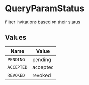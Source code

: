 # QueryParamStatus

Filter invitations based on their status


## Values

| Name       | Value      |
| ---------- | ---------- |
| `PENDING`  | pending    |
| `ACCEPTED` | accepted   |
| `REVOKED`  | revoked    |